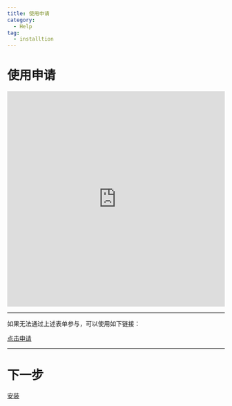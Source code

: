 ```yaml
---
title: 使用申请
category:
  - Help
tag:
  - installtion
---
```


# 使用申请

<iframe src="https://p.lm.virbox.com/activity/index.html#/join?no=83104" frameborder="0" allowTransparency="true" scrolling="no" style="width: 100%;min-height: 500px;overflow:auto;"></iframe>

---

如果无法通过上述表单参与，可以使用如下链接：

[点击申请]([点击申请试用](https://p.lm.virbox.com/activity/index.html#/join?no=83104))

---

# 下一步

[安装](installation.md)